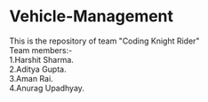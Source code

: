 # Vehicle-Management #

This is the repository of team "Coding Knight Rider"
<br>
Team members:-
<br>
1.Harshit Sharma. 
<br> 
2.Aditya Gupta.
<br>
3.Aman Rai.
<br>
4.Anurag Upadhyay.
